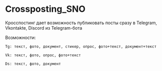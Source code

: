 # Crossposting_SNO

Кросспостинг дает возможность публиковать посты сразу в Telegram, Vkontakte, Discord из Telegram-бота

Возможности:

	Tg: текст, фото, документ, стикер, опрос, фото+текст, документ+текст

	Vk: текст, фото, опрос, фото+текст

	Ds: текст, фото, документ
